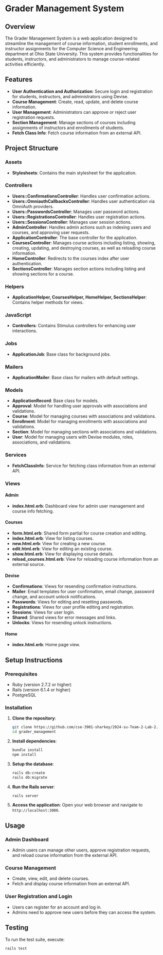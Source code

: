 # Grader Management System

## Overview

The Grader Management System is a web application designed to streamline the management of course information, student enrollments, and instructor assignments for the Computer Science and Engineering department at Ohio State University. This system provides functionalities for students, instructors, and administrators to manage course-related activities efficiently.

## Features

- **User Authentication and Authorization**: Secure login and registration for students, instructors, and administrators using Devise.
- **Course Management**: Create, read, update, and delete course information.
- **User Management**: Administrators can approve or reject user registration requests.
- **Section Management**: Manage sections of courses including assignments of instructors and enrollments of students.
- **Fetch Class Info**: Fetch course information from an external API.

## Project Structure

### Assets

- **Stylesheets**: Contains the main stylesheet for the application.

### Controllers

- **Users::ConfirmationsController**: Handles user confirmation actions.
- **Users::OmniauthCallbacksController**: Handles user authentication via OmniAuth providers.
- **Users::PasswordsController**: Manages user password actions.
- **Users::RegistrationsController**: Handles user registration actions.
- **Users::SessionsController**: Manages user session actions.
- **AdminController**: Handles admin actions such as indexing users and courses, and approving user requests.
- **ApplicationController**: The base controller for the application.
- **CoursesController**: Manages course actions including listing, showing, creating, updating, and destroying courses, as well as reloading course information.
- **HomeController**: Redirects to the courses index after user authentication.
- **SectionsController**: Manages section actions including listing and showing sections for a course.

### Helpers

- **ApplicationHelper, CoursesHelper, HomeHelper, SectionsHelper**: Contains helper methods for views.

### JavaScript

- **Controllers**: Contains Stimulus controllers for enhancing user interactions.

### Jobs

- **ApplicationJob**: Base class for background jobs.

### Mailers

- **ApplicationMailer**: Base class for mailers with default settings.

### Models

- **ApplicationRecord**: Base class for models.
- **Approval**: Model for handling user approvals with associations and validations.
- **Course**: Model for managing courses with associations and validations.
- **Enrollment**: Model for managing enrollments with associations and validations.
- **Section**: Model for managing sections with associations and validations.
- **User**: Model for managing users with Devise modules, roles, associations, and validations.

### Services

- **FetchClassInfo**: Service for fetching class information from an external API.

### Views

#### Admin

- **index.html.erb**: Dashboard view for admin user management and course info fetching.

#### Courses

- **form.html.erb**: Shared form partial for course creation and editing.
- **index.html.erb**: View for listing courses.
- **new.html.erb**: View for creating a new course.
- **edit.html.erb**: View for editing an existing course.
- **show.html.erb**: View for displaying course details.
- **reload_courses.html.erb**: View for reloading course information from an external source.

#### Devise

- **Confirmations**: Views for resending confirmation instructions.
- **Mailer**: Email templates for user confirmation, email change, password change, and account unlock notifications.
- **Passwords**: Views for editing and resetting passwords.
- **Registrations**: Views for user profile editing and registration.
- **Sessions**: Views for user login.
- **Shared**: Shared views for error messages and links.
- **Unlocks**: Views for resending unlock instructions.

#### Home

- **index.html.erb**: Home page view.

## Setup Instructions

### Prerequisites

- Ruby (version 2.7.2 or higher)
- Rails (version 6.1.4 or higher)
- PostgreSQL

### Installation

1. **Clone the repository**:
    ```sh
    git clone https://github.com/cse-3901-sharkey/2024-su-Team-2-Lab-2.git
    cd grader_management
    ```

2. **Install dependencies**:
    ```sh
    bundle install
    npm install
    ```

3. **Setup the database**:
    ```sh
    rails db:create
    rails db:migrate
    ```

4. **Run the Rails server**:
    ```sh
    rails server
    ```

5. **Access the application**:
    Open your web browser and navigate to `http://localhost:3000`.

## Usage

### Admin Dashboard

- Admin users can manage other users, approve registration requests, and reload course information from the external API.

### Course Management

- Create, view, edit, and delete courses.
- Fetch and display course information from an external API.

### User Registration and Login

- Users can register for an account and log in.
- Admins need to approve new users before they can access the system.

## Testing

To run the test suite, execute:
```sh
rails test

